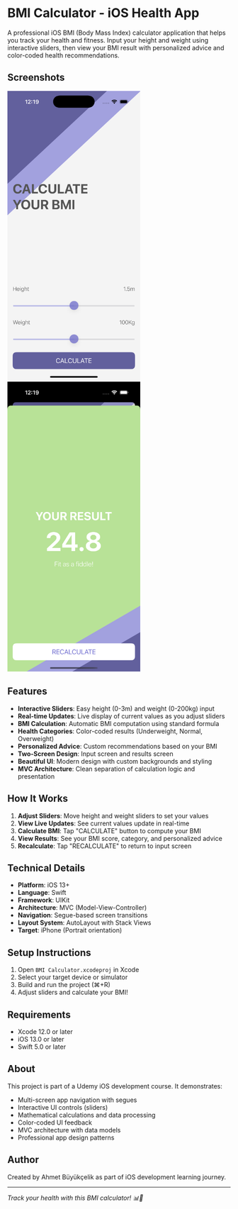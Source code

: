 # BMI Calculator - iOS Health App

A professional iOS BMI (Body Mass Index) calculator application that helps you track your health and fitness. Input your height and weight using interactive sliders, then view your BMI result with personalized advice and color-coded health recommendations.

## Screenshots

<img src="./Screenshot1.png" width="300" alt="App Screenshot 1">
<img src="./Screenshot2.png" width="300" alt="App Screenshot 2">

## Features

- **Interactive Sliders**: Easy height (0-3m) and weight (0-200kg) input
- **Real-time Updates**: Live display of current values as you adjust sliders
- **BMI Calculation**: Automatic BMI computation using standard formula
- **Health Categories**: Color-coded results (Underweight, Normal, Overweight)
- **Personalized Advice**: Custom recommendations based on your BMI
- **Two-Screen Design**: Input screen and results screen
- **Beautiful UI**: Modern design with custom backgrounds and styling
- **MVC Architecture**: Clean separation of calculation logic and presentation

## How It Works

1. **Adjust Sliders**: Move height and weight sliders to set your values
2. **View Live Updates**: See current values update in real-time
3. **Calculate BMI**: Tap "CALCULATE" button to compute your BMI
4. **View Results**: See your BMI score, category, and personalized advice
5. **Recalculate**: Tap "RECALCULATE" to return to input screen

## Technical Details

- **Platform**: iOS 13+
- **Language**: Swift
- **Framework**: UIKit
- **Architecture**: MVC (Model-View-Controller)
- **Navigation**: Segue-based screen transitions
- **Layout System**: AutoLayout with Stack Views
- **Target**: iPhone (Portrait orientation)

## Setup Instructions

1. Open `BMI Calculator.xcodeproj` in Xcode
2. Select your target device or simulator
3. Build and run the project (⌘+R)
4. Adjust sliders and calculate your BMI!

## Requirements

- Xcode 12.0 or later
- iOS 13.0 or later
- Swift 5.0 or later

## About

This project is part of a Udemy iOS development course. It demonstrates:
- Multi-screen app navigation with segues
- Interactive UI controls (sliders)
- Mathematical calculations and data processing
- Color-coded UI feedback
- MVC architecture with data models
- Professional app design patterns

## Author

Created by Ahmet Büyükçelik as part of iOS development learning journey.

---

*Track your health with this BMI calculator! 📊💪*
